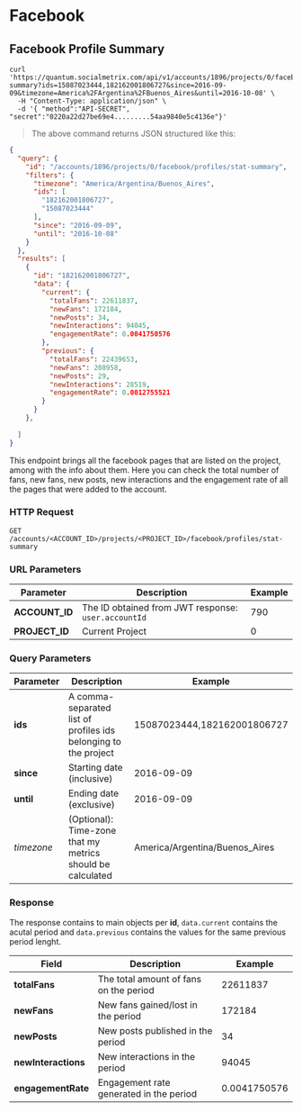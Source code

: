 # Facebook

## Facebook Profile Summary 
```shell
curl 'https://quantum.socialmetrix.com/api/v1/accounts/1896/projects/0/facebook/profiles/stat-summary?ids=15087023444,182162001806727&since=2016-09-09&timezone=America%2FArgentina%2FBuenos_Aires&until=2016-10-08' \
  -H "Content-Type: application/json" \ 
  -d '{ "method":"API-SECRET", "secret":"0220a22d27be69e4.........54aa9840e5c4136e"}'
```

> The above command returns JSON structured like this:

```json
{
  "query": {
    "id": "/accounts/1896/projects/0/facebook/profiles/stat-summary",
    "filters": {
      "timezone": "America/Argentina/Buenos_Aires",
      "ids": [
        "182162001806727",
        "15087023444"
      ],
      "since": "2016-09-09",
      "until": "2016-10-08"
    }
  },
  "results": [
    {
      "id": "182162001806727",
      "data": {
        "current": {
          "totalFans": 22611837,
          "newFans": 172184,
          "newPosts": 34,
          "newInteractions": 94045,
          "engagementRate": 0.0041750576
        },
        "previous": {
          "totalFans": 22439653,
          "newFans": 208958,
          "newPosts": 29,
          "newInteractions": 28519,
          "engagementRate": 0.0012755521
        }
      }
    },
    
  ]
}
```

This endpoint brings all the facebook pages that are listed on the project, among with the info about them. Here you can check the total number of fans, new fans, new posts, new interactions and the engagement rate of all the pages that were added to the account.

### HTTP Request

`GET /accounts/<ACCOUNT_ID>/projects/<PROJECT_ID>/facebook/profiles/stat-summary`

### URL Parameters

Parameter | Description | Example
--------- | ----------- | -----------
**ACCOUNT_ID** | The ID obtained from JWT response: `user.accountId` | 790
**PROJECT_ID** | Current Project | 0

### Query Parameters

Parameter | Description | Example
--------- | ----------- | -----------
**ids** | A comma-separated list of profiles ids belonging to the project | 15087023444,182162001806727
**since** | Starting date (inclusive) | 2016-09-09
**until** | Ending date (exclusive) | 2016-09-09
*timezone* | (Optional): Time-zone that my metrics should be calculated | America/Argentina/Buenos_Aires

### Response

The response contains to main objects per **id**, `data.current` contains the acutal period and `data.previous` contains the values for the same previous period lenght.

Field | Description | Example
--------- | ----------- | -----------
**totalFans** | The total amount of fans on the period | 22611837
**newFans** | New fans gained/lost in the period | 172184
**newPosts** | New posts published in the period | 34
**newInteractions** | New interactions in the period | 94045
**engagementRate** | Engagement rate generated in the period | 0.0041750576

